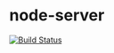 # node-server

[![Build Status](https://travis-ci.com/smithwike/node-server.svg?branch=master)](https://travis-ci.com/smithwike/node-server)
